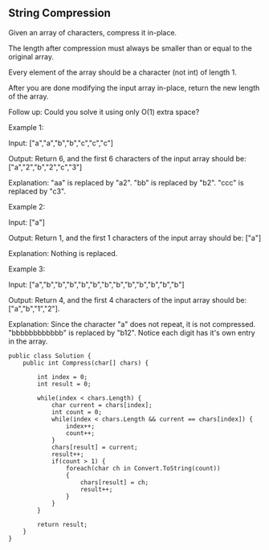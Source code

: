 ## String Compression

Given an array of characters, compress it in-place.

The length after compression must always be smaller than or equal to the original array.

Every element of the array should be a character (not int) of length 1.

After you are done modifying the input array in-place, return the new length of the array.

 
Follow up:
Could you solve it using only O(1) extra space?

 
Example 1:

Input:
["a","a","b","b","c","c","c"]

Output:
Return 6, and the first 6 characters of the input array should be: ["a","2","b","2","c","3"]

Explanation:
"aa" is replaced by "a2". "bb" is replaced by "b2". "ccc" is replaced by "c3".
 

Example 2:

Input:
["a"]

Output:
Return 1, and the first 1 characters of the input array should be: ["a"]

Explanation:
Nothing is replaced.
 

Example 3:

Input:
["a","b","b","b","b","b","b","b","b","b","b","b","b"]

Output:
Return 4, and the first 4 characters of the input array should be: ["a","b","1","2"].

Explanation:
Since the character "a" does not repeat, it is not compressed. "bbbbbbbbbbbb" is replaced by "b12".
Notice each digit has it's own entry in the array.


```
public class Solution {
    public int Compress(char[] chars) {

        int index = 0;
        int result = 0;
        
        while(index < chars.Length) {
            char current = chars[index];
            int count = 0;
            while(index < chars.Length && current == chars[index]) {
                index++;
                count++;
            }
            chars[result] = current;
            result++;
            if(count > 1) {
                foreach(char ch in Convert.ToString(count))
                {
                    chars[result] = ch;
                    result++;
                }
            }
        }
        
        return result;
    }
}
```
